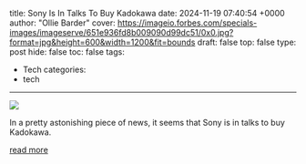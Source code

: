 title: Sony Is In Talks To Buy Kadokawa
date: 2024-11-19 07:40:54 +0000
author: "Ollie Barder"
cover: https://imageio.forbes.com/specials-images/imageserve/651e936fd8b009090d99dc51/0x0.jpg?format=jpg&height=600&width=1200&fit=bounds
draft: false
top: false
type: post
hide: false
toc: false
tags:
  - Tech
categories:
  - tech
---

![](https://imageio.forbes.com/specials-images/imageserve/651e936fd8b009090d99dc51/0x0.jpg?format=jpg&height=600&width=1200&fit=bounds)

In a pretty astonishing piece of news, it seems that Sony is in talks to buy Kadokawa.

[read more](https://www.forbes.com/sites/olliebarder/2024/11/19/sony-is-in-talks-to-buy-kadokawa/)
